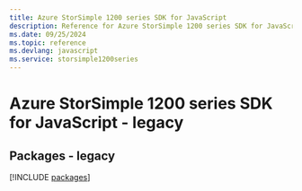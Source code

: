 ```yaml
---
title: Azure StorSimple 1200 series SDK for JavaScript
description: Reference for Azure StorSimple 1200 series SDK for JavaScript
ms.date: 09/25/2024
ms.topic: reference
ms.devlang: javascript
ms.service: storsimple1200series
---
```

# Azure StorSimple 1200 series SDK for JavaScript - legacy
## Packages - legacy
[!INCLUDE [packages](storsimple-1200-series-index.md)]